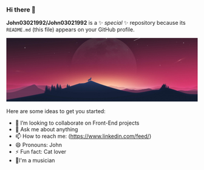 ### Hi there 👋


**John03021992/John03021992** is a ✨ _special_ ✨ repository because its `README.md` (this file) appears on your GitHub profile.

[![John](./assets/cover.jpg)](https://github.com/John03021992/John03021992)

Here are some ideas to get you started:

- 👯 I’m looking to collaborate on Front-End projects 
- 💬 Ask me about anything
- 📫 How to reach me: (https://www.linkedin.com/feed/)
- 😄 Pronouns: John
- ⚡ Fun fact: Cat lover
- 🎸I'm a musician 


